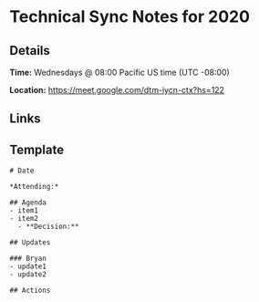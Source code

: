 # Technical Sync Notes for 2020

## Details

**Time:** Wednesdays @ 08:00 Pacific US time (UTC -08:00)

**Location:** https://meet.google.com/dtm-iycn-ctx?hs=122

## Links

## Template
```
# Date

*Attending:*

## Agenda
- item1
- item2
  - **Decision:**
  
## Updates

### Bryan
- update1
- update2

## Actions
```
